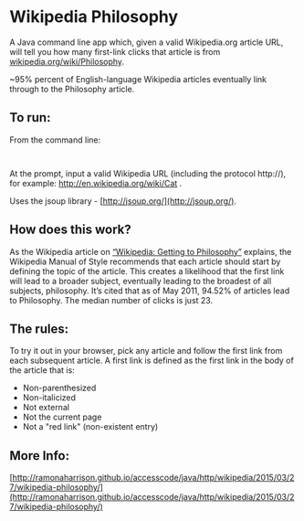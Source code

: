 # Wikipedia Philosophy


A Java command line app which, given a valid Wikipedia.org article URL, will tell you how many first-link clicks that article is from [wikipedia.org/wiki/Philosophy](wikipedia.org/wiki/Philosophy).

~95% percent of English-language Wikipedia articles eventually link through to the Philosophy article. 

## To run:
From the command line:

```
      
```
At the prompt, input a valid Wikipedia URL (including the protocol http://), for example: http://en.wikipedia.org/wiki/Cat .

Uses the jsoup library - [http://jsoup.org/](http://jsoup.org/).

## How does this work? 

As the Wikipedia article on [“Wikipedia: Getting to Philosophy”](http://en.wikipedia.org/wiki/Wikipedia:Getting_to_Philosophy) explains, the Wikipedia Manual of Style recommends that each article should start by defining the topic of the article. This creates a likelihood that the first link will lead to a broader subject, eventually leading to the broadest of all subjects, philosophy. It’s cited that as of May 2011, 94.52% of articles lead to Philosophy. The median number of clicks is just 23.

## The rules:

To try it out in your browser, pick any article and follow the first link from each subsequent article. A first link is defined as the first link in the body of the article that is:

* Non-parenthesized
* Non-italicized
* Not external
* Not the current page
* Not a "red link" (non-existent entry)

## More Info:

[http://ramonaharrison.github.io/accesscode/java/http/wikipedia/2015/03/27/wikipedia-philosophy/](http://ramonaharrison.github.io/accesscode/java/http/wikipedia/2015/03/27/wikipedia-philosophy/)

